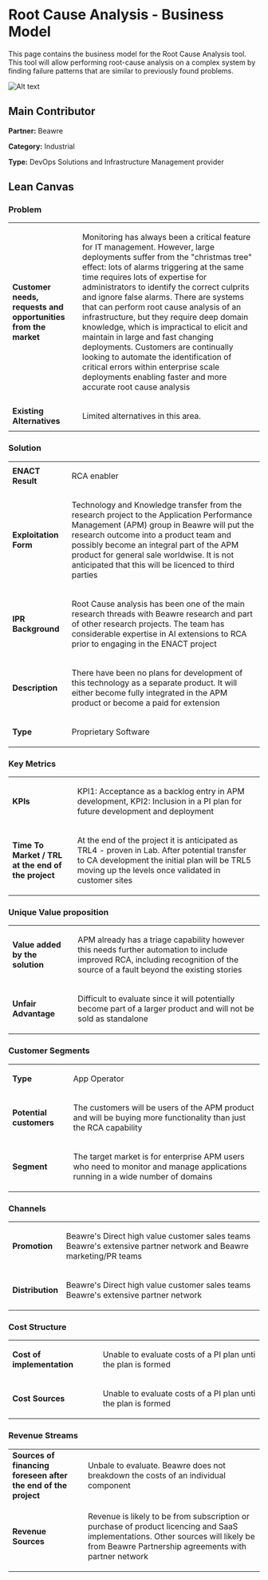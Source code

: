 # Root Cause Analysis - Business Model

This page contains the business model for the Root Cause Analysis tool. This tool will allow performing root-cause analysis on a complex system by finding failure patterns that are similar to previously found problems.


![Alt text](https://github.com/enactproject/ENACTBusinessModel/blob/master/BusinessModels/Images/RCA.png?raw=true "RCA")

## Main Contributor

**Partner:** Beawre

**Category:** Industrial

**Type:** DevOps Solutions and Infrastructure Management provider

## Lean Canvas

### Problem

<table>
  <tr>
    <td rowspan="1">
      <b>Customer needs, requests and opportunities from the market</b>
    </td>
    <td rowspan="1">
      <p>
        
Monitoring has always been a critical feature for IT management. However, large deployments suffer from the "christmas tree" effect: lots of alarms triggering at the same time requires lots of expertise for administrators to identify the correct culprits and ignore false alarms. There are systems that can perform root cause analysis of an infrastructure, but they require deep domain knowledge, which is impractical to elicit and maintain in large and fast changing deployments. Customers are continually looking to automate the identification of critical errors within enterprise scale deployments enabling faster and more accurate root cause analysis</p>
    </td>
  </tr>
  <tr>
    <td rowspan="1">
      <b>Existing Alternatives</b> </td>
    <td rowspan="1">
      <p>
        
Limited alternatives in this area.</p>
    </td>
      </tr>
</table>

### Solution

<table>
  <tr>
    <td rowspan="1">
      <b>ENACT Result</b>
    </td>
    <td rowspan="1">
      <p>RCA enabler</p>
    </td>
  </tr>
  <tr>
    <td rowspan="1">
      <b>Exploitation Form</b> </td>
    <td rowspan="1">
      <p>Technology and Knowledge transfer from the research project to the Application Performance Management (APM) group in Beawre  will put the research outcome into a product team and possibly become an integral part of the APM product for general sale worldwise. It is not anticipated that this will be licenced to third parties  </p>
    </td>
      </tr>
    <tr>
    <td rowspan="1">
      <b>IPR Background </b> </td>
    <td rowspan="1">
      <p>Root Cause analysis has been one of the main research threads with Beawre research and part of other research projects. The team has considerable expertise in AI extensions to RCA prior to engaging in the ENACT project </p>
    </td>
      </tr>
   <tr>
    <td rowspan="1">
      <b>Description </b> </td>
    <td rowspan="1">
      <p>There have been no plans for development of this technology as a separate product. It will either become fully integrated in the APM product or become a paid for extension </p>
    </td>
      </tr>
     <tr>
    <td rowspan="1">
      <b>Type</b> </td>
    <td rowspan="1">
      <p>Proprietary Software </p>
    </td>
      </tr>
</table>

### Key Metrics

<table>
  <tr>
    <td rowspan="1">
      <b>KPIs</b>
    </td>
    <td rowspan="1">
      <p>KPI1: Acceptance as a backlog entry in APM development, KPI2: Inclusion in a PI plan for  future development and deployment </p>
    </td>
      </tr>
    <tr>
    <td rowspan="1">
      <b>Time To Market / TRL at the end of the project</b>
    </td>
    <td rowspan="1">
      <p>

At the end of the project it is anticipated as TRL4 - proven in Lab. After potential transfer to CA development the initial plan will be TRL5 moving up the levels once validated in customer sites
      </p>
    </td>
      </tr>    
  </table>

### Unique Value proposition

<table>
  <tr>
    <td rowspan="1">
      <b>Value added by the solution</b>
    </td>
    <td rowspan="1">
      <p>

APM already has a triage capability however this needs further automation to include improved  RCA, including recognition of the source of a fault beyond the existing stories  </p>
    </td>
  </tr>
  <tr>
    <td rowspan="1">
      <b>Unfair Advantage</b>
    </td>
    <td rowspan="1">
      <p>Difficult to evaluate since it will potentially become part of a larger product and will not be sold as standalone</p>
    </td>
  </tr>
</table>

### Customer Segments

<table>
  <tr>
    <td rowspan="1">
      <b>Type</b>
    </td>
    <td rowspan="1">
      <p>App Operator</p>
    </td>
  </tr>
    <tr>
    <td rowspan="1">
      <b>Potential customers</b>
    </td>
    <td rowspan="1">
      <p>
        
The customers will be users of the APM product and will be buying more functionality than just the RCA capability </p>
    </td>
  </tr>
  <tr>
    <td rowspan="1">
      <b>Segment</b>
    </td>
    <td rowspan="1">
      <p>The target market is for enterprise APM users who need to monitor and manage applications running in a wide number of domains
    </p>
    </td>
  </tr>
</table>

### Channels
<table>
  <tr>
    <td rowspan="1">
      <b>Promotion</b>
    </td>
    <td rowspan="1">
      <p>

Beawre's Direct high value customer sales teams Beawre's extensive partner network and Beawre marketing/PR teams
     </p>
    </td>
  </tr>
   <tr>
    <td rowspan="1">
      <b>Distribution</b>
    </td>
    <td rowspan="1">
      <p>
 
Beawre's Direct high value customer sales teams Beawre's extensive partner network
   </p>
    </td>
  </tr>
</table>

### Cost Structure
<table>
  <tr>
    <td rowspan="1">
      <b>Cost of implementation </b>
    </td>
    <td rowspan="1">
      <p>

Unable to evaluate costs of a PI plan unti the plan is formed
     </p>
    </td>
  </tr>
   <tr>
    <td rowspan="1">
      <b> Cost Sources</b>
    </td>
    <td rowspan="1">
      <p>
      
Unable to evaluate costs of a PI plan unti the plan is formed
     </p>
    </td>
  </tr>
</table>

### Revenue Streams

<table>
  <tr>
    <td rowspan="1">
      <b>Sources of financing foreseen after the end of the project </b>
    </td>
    <td rowspan="1">
      <p>Unbale to evaluate. Beawre does not breakdown the costs of an individual component</p>
    </td>
  </tr>
   <tr>
    <td rowspan="1">
      <b> Revenue Sources</b>
    </td>
    <td rowspan="1">
      <p>Revenue is likely to be from subscription or purchase of product licencing and SaaS implementations. Other sources will likely be from Beawre Partnership agreements with partner network
</p>
    </td>
  </tr>
</table>
